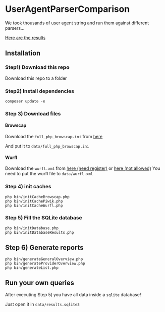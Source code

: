 
# UserAgentParserComparison

We took thousands of user agent string and run them against different parsers...

[Here are the results](http://thadafinser.github.io/UserAgentParserComparison/)

## Installation

### Step1) Download this repo

Download this repo to a folder


### Step2) Install dependencies

```
composer update -o
```

### Step 3) Download files

#### Browscap
Download the `full_php_browscap.ini` from [here](http://browscap.org/stream?q=Full_PHP_BrowscapINI)

And put it to `data/full_php_browscap.ini`

#### Wurfl
Download the `wurfl.xml` from [here (need register)](http://www.scientiamobile.com/downloads) or [here (not allowed)](https://github.com/fauvel/wurfl-dbapi/blob/master/data/wurfl.xml)
You need to put the wurfl file to `data/wurfl.xml`

### Step 4) init caches
```
php bin/initCacheBrowscap.php
php bin/initCachePiwik.php
php bin/initCacheWurfl.php
```


### Step 5) Fill the SQLite database

```
php bin/initDatabase.php
php bin/initDatabaseResults.php
```


## Step 6) Generate reports

```
php bin/generateGeneralOverview.php
php bin/generateProviderOverview.php
php bin/generateList.php
```

## Run your own queries

After executing Step 5) you have all data inside a `sqlite` database!

Just open it in `data/results.sqlite3` 
